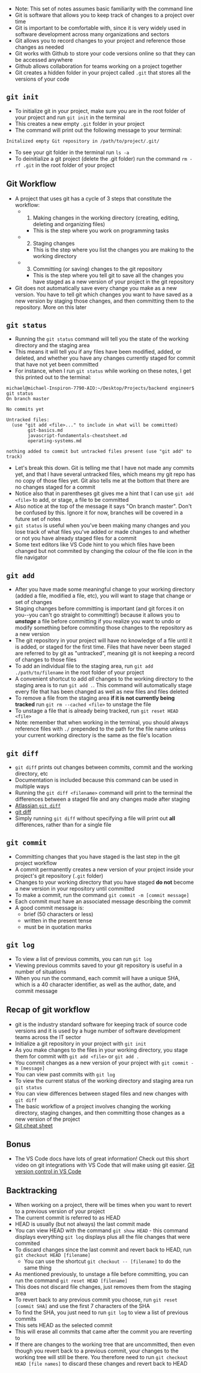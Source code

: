 - Note: This set of notes assumes basic familiarity with the command line
- Git is software that allows you to keep track of changes to a project over time
- Git is important to be comfortable with, since it is very widely used in software development across many organizations and sectors
- Git allows you to record changes to your project and reference those changes as needed
- Git works with Github to store your code versions online so that they can be accessed anywhere
- Github allows collaboration for teams working on a project together
- Git creates a hidden folder in your project called `.git` that stores all the versions of your code 

## `git init`
- To initialize git in your project, make sure you are in the root folder of your project and run `git init` in the terminal 
- This creates a new empty `.git` folder in your project 
- The command will print out the following message to your terminal: 

```
Initalized empty Git repository in /path/to/project/.git/
```
- To see your git folder in the terminal run `ls -a` 
- To deinitialize a git project (delete the .git folder) run the command `rm -rf .git` in the root folder of your project

## Git Workflow 
- A project that uses git has a cycle of 3 steps that constitute the workflow: 
  - 1. Making changes in the working directory (creating, editing, deleting and organizing files)
    - This is the step where you work on programming tasks 
  - 2. Staging changes 
    - This is the step where you list the changes you are making to the working directory 
  - 3. Committing (or saving) changes to the git repository 
    - This is the step where you tell git to save all the changes you have staged as a new version of your project in the git repository
- Git does not automatically save every change you make as a new version. You have to tell git which changes you want to have saved as a new version by staging those changes, and then committing them to the repository. More on this later

## `git status` 
- Running the `git status` command will tell you the state of the working directory and the staging area 
- This means it will tell you if any files have been modified, added, or deleted, and whether you have any changes currently staged for commit that have not yet been committed
- For instance, when I run `git status` while working on these notes, I get this printed out to the terminal: 

```
michael@michael-Inspiron-7790-AIO:~/Desktop/Projects/backend engineer$ git status
On branch master

No commits yet

Untracked files:
  (use "git add <file>..." to include in what will be committed)
        git-basics.md
        javascript-fundamentals-cheatsheet.md
        operating-systems.md

nothing added to commit but untracked files present (use "git add" to track)
```
- Let's break this down. Git is telling me that I have not made any commits yet, and that I have several untracked files, which means my git repo has no copy of those files yet. Git also tells me at the bottom that there are no changes staged for a commit 
- Notice also that in parentheses git gives me a hint that I can use `git add <file>` to add, or stage, a file to be committed 
- Also notice at the top of the message it says "On branch master". Don't be confused by this. Ignore it for now, branches will be covered in a future set of notes
- `git status` is useful when you've been making many changes and you lose track of what files you've added or made changes to and whether or not you have already staged files for a commit 
- Some text editors like VS Code hint to you which files have been changed but not commited by changing the colour of the file icon in the file navigator

## `git add` 
- After you have made some meaningful change to your working directory (added a file, modified a file, etc), you will want to stage that change or set of changes 
- Staging changes before committing is important (and git forces it on you--you can't go straight to committing!) because it allows you to ***unstage*** a file before committing if you realize you want to undo or modify something before commiting those changes to the repository as a new version
- The git repository in your project will have no knowledge of a file until it is added, or staged for the first time. Files that have never been staged are referred to by git as "untracked", meaning git is not keeping a record of changes to those files
- To add an individual file to the staging area, run `git add ./path/to/filename` in the root folder of your project
- A convenient shortcut to add *all* changes to the working directory to the staging area is to run `git add .`. This command will automatically stage every file that has been changed as well as new files and files deleted
- To remove a file from the staging area **if it is not currently being tracked** run `git rm --cached <file>` to unstage the file
- To unstage a file that is already being tracked, run `git reset HEAD <file>`
- Note: remember that when working in the terminal, you should always reference files with `./` prepended to the path for the file name unless your current working directory is the same as the file's location

## `git diff` 
- `git diff` prints out changes between commits, commit and the working directory, etc
- Documentation is included because this command can be used in multiple ways
- Running the `git diff <filename>` command will print to the terminal the differences between a staged file and any changes made after staging 
- [Atlassian `git diff`](https://www.atlassian.com/git/tutorials/saving-changes/git-diff#:~:text=git%20diff%20is%20a%20multi,%2C%20branches%2C%20files%20and%20more.&text=The%20git%20diff%20command%20is,state%20of%20a%20Git%20repo.)
- [git diff](https://git-scm.com/docs/git-diff)
- Simply running `git diff` without specifying a file will print out **all** differences, rather than for a single file

## `git commit`
- Committing changes that you have staged is the last step in the git project workflow 
- A commit permanently creates a new version of your project inside your project's git repository (`.git` folder)
- Changes to your working directory that you have staged **do not** become a new version in your repository until committed
- To make a commit, run the command `git commit -m [commit message]`
- Each commit must have an associated message describing the commit 
- A good commit message is: 
  - brief (50 characters or less)
  - written in the present tense 
  - must be in quotation marks

## `git log`
- To view a list of previous commits, you can run `git log`
- Viewing previous commits saved to your git repository is useful in a number of situations
- When you run the command, each commit will have a unique SHA, which is a 40 character identifier, as well as the author, date, and commit message

## Recap of git workflow
- git is the industry standard software for keeping track of source code versions and it is used by a huge number of software development teams across the IT sector 
- Initialize a git repository in your project with `git init`
- As you make changes to the files in your working directory, you stage them for commit with `git add <file>` or `git add .`
- You commit changes as a new version of your project with `git commit -m [message]`
- You can view past commits with `git log` 
- To view the current status of the working directory and staging area run `git status`
- You can view differences between staged files and new changes with `git diff`
- The basic workflow of a project involves changing the working directory, staging changes, and then committing those changes as a new version of the project
- [Git cheat sheet](https://education.github.com/git-cheat-sheet-education.pdf)

## Bonus 
- The VS Code docs have lots of great information! Check out this short video on git integrations with VS Code that will make using git easier. [Git version control in VS Code](https://code.visualstudio.com/docs/introvideos/versioncontrol)

## Backtracking 
- When working on a project, there will be times when you want to revert to a previous version of your project 
- The current commit is referred to as HEAD
- HEAD is usually (but not always) the last commit made
- You can view HEAD with the command `git show HEAD` - this command displays everything `git log` displays plus all the file changes that were commited
- To discard changes since the last commit and revert back to HEAD, run `git checkout HEAD [filename]`
  - You can use the shortcut `git checkout -- [filename]` to do the same thing
- As mentioned previously, to unstage a file before committing, you can run the command `git reset HEAD [filename]`
- This does not discard file changes, just removes them from the staging area
- To revert back to any previous commit you choose, run `git reset [commit SHA]` and use the first 7 characters of the SHA 
- To find the SHA, you just need to run `git log` to view a list of previous commits
- This sets HEAD as the selected commit
- This will erase all commits that came after the commit you are reverting to
- If there are changes to the working tree that are uncommitted, then even though you revert back to a previous commit, your changes to the working tree will still be there. You therefore need to run `git checkout HEAD [file names]` to discard these changes and revert back to HEAD